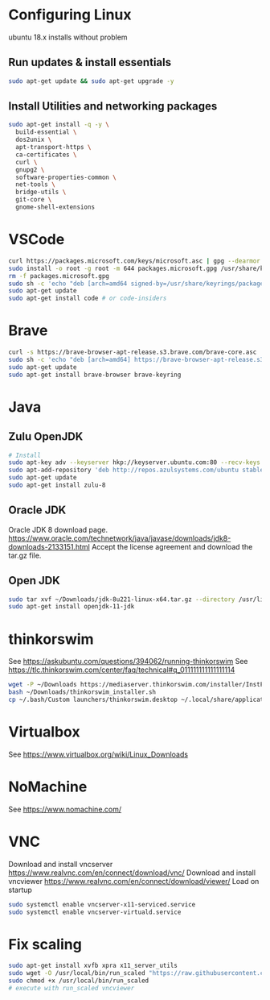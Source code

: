 # Configuring Linux
ubuntu 18.x installs without problem

## Run updates & install essentials  
```bash
sudo apt-get update && sudo apt-get upgrade -y
```
## Install Utilities and networking packages
```bash
sudo apt-get install -q -y \
  build-essential \
  dos2unix \
  apt-transport-https \
  ca-certificates \
  curl \
  gnupg2 \
  software-properties-common \
  net-tools \
  bridge-utils \
  git-core \
  gnome-shell-extensions
```

# VSCode
```bash
curl https://packages.microsoft.com/keys/microsoft.asc | gpg --dearmor > packages.microsoft.gpg
sudo install -o root -g root -m 644 packages.microsoft.gpg /usr/share/keyrings/
rm -f packages.microsoft.gpg
sudo sh -c 'echo "deb [arch=amd64 signed-by=/usr/share/keyrings/packages.microsoft.gpg] https://packages.microsoft.com/repos/vscode stable main" > /etc/apt/sources.list.d/vscode.list'
sudo apt-get update
sudo apt-get install code # or code-insiders
```

# Brave
```bash
curl -s https://brave-browser-apt-release.s3.brave.com/brave-core.asc | sudo apt-key --keyring /etc/apt/trusted.gpg.d/brave-browser-release.gpg add -
sudo sh -c 'echo "deb [arch=amd64] https://brave-browser-apt-release.s3.brave.com `lsb_release -sc` main" >> /etc/apt/sources.list.d/brave.list'
sudo apt-get update
sudo apt-get install brave-browser brave-keyring
```

# Java
## Zulu OpenJDK
```bash
# Install
sudo apt-key adv --keyserver hkp://keyserver.ubuntu.com:80 --recv-keys 0xB1998361219BD9C9
sudo apt-add-repository 'deb http://repos.azulsystems.com/ubuntu stable main'
sudo apt-get update
sudo apt-get install zulu-8
```

## Oracle JDK
Oracle JDK 8 download page. 
https://www.oracle.com/technetwork/java/javase/downloads/jdk8-downloads-2133151.html
Accept the license agreement and download the tar.gz file.

## Open JDK
```bash
sudo tar xvf ~/Downloads/jdk-8u221-linux-x64.tar.gz --directory /usr/lib/jvm/
sudo apt-get install openjdk-11-jdk
```

# thinkorswim
See https://askubuntu.com/questions/394062/running-thinkorswim
See https://tlc.thinkorswim.com/center/faq/technical#q_011111111111111114
```bash
wget -P ~/Downloads https://mediaserver.thinkorswim.com/installer/InstFiles/thinkorswim_installer.sh
bash ~/Downloads/thinkorswim_installer.sh
cp ~/.bash/Custom launchers/thinkorswim.desktop ~/.local/share/applications
```

# Virtualbox
See https://www.virtualbox.org/wiki/Linux_Downloads

# NoMachine
See https://www.nomachine.com/

# VNC
Download and install vncserver https://www.realvnc.com/en/connect/download/vnc/
Download and install vncviewer https://www.realvnc.com/en/connect/download/viewer/
Load on startup
```bash
sudo systemctl enable vncserver-x11-serviced.service
sudo systemctl enable vncserver-virtuald.service
```

# Fix scaling
```bash
sudo apt-get install xvfb xpra x11_server_utils
sudo wget -O /usr/local/bin/run_scaled "https://raw.githubusercontent.com/kaueraal/run_scaled/master/run_scaled"
sudo chmod +x /usr/local/bin/run_scaled
# execute with run_scaled vncviewer
```
